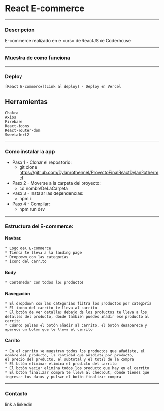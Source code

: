 # React E-commerce

---

### Descripcion

E-commerce realizado en el curso de ReactJS de Coderhouse

---

### Muestra de como funciona


---

### Deploy
    [React E-commerce](Link al deploy) - Deploy en Vercel

## Herramientas
    Chakra
    Axios
    Firebase
    React-icons
    React-router-dom
    Sweetalert2

---

### Como instalar la app

* Paso 1 - Clonar el repositorio:
    * git clone https://github.com/Dylanrothermel/ProyectoFinalReactDylanRothermel
* Paso 2 - Moverse a la carpeta del proyecto:
    * cd nombreDeLaCarpeta
* Paso 3 - Instalar las dependencias:
    * npm i
* Paso 4 - Compilar:
    * npm run dev

---

### Estructura del E-commerce:

#### Navbar:
    * Logo del E-commerce
    * Tienda te lleva a la landing page
    * Dropdown con las categorías
    * Ícono del carrito

#### Body
    * Contenedor con todos los productos

#### Navegación
    * El dropdown con las categorías filtra los productos por categoría
    * El icono del carrito te lleva al carrito
    * El botón de ver detalles debajo de los productos te lleva a los detalles del producto, dónde también puedes añadir ese producto al carrito
    * Cúando pulsas el botón añadir al carrito, el botón desaparece y aparece un botón que te lleva al carrito

#### Carrito
    * En el carrito se muestran todos los productos que añadiste, el nombre del producto, la cantidad que añadiste por producto,
    el precio del producto, el subtotal y el total de la compra
    * El botón eliminar elimina el producto del carrito
    * El botón vaciar elimina todos los producto que hay en el carrito
    * El botón finalizar compra te lleva al checkout, dónde tienes que ingresar tus datos y pulsar el botón finalizar compra

---

### Contacto

link a linkedin